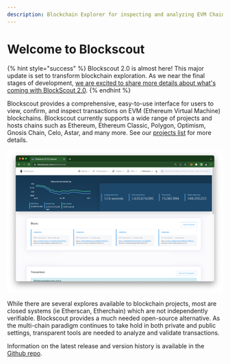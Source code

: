 ```yaml
---
description: Blockchain Explorer for inspecting and analyzing EVM Chains.
---
```


# Welcome to Blockscout

{% hint style="success" %}
Blockscout 2.0 is almost here! This major update is set to transform blockchain exploration. As we near the final stages of development, [we are excited to share more details about what's coming with BlockScout 2.0](about/roadmap/blockscout-2.0.md).
{% endhint %}

Blockscout provides a comprehensive, easy-to-use interface for users to view, confirm, and inspect transactions on EVM (Ethereum Virtual Machine) blockchains. Blockscout currently supports a wide range of projects and hosts chains such as Ethereum, Ethereum Classic, Polygon, Optimism, Gnosis Chain, Celo, Astar, and many more. See our [projects list](about/projects.md) for more details.

![Blockscout Ethereum mainnet version](.gitbook/assets/ethereum-instance.png)

While there are several explores available to blockchain projects, most are closed systems (ie Etherscan, Etherchain) which are not independently verifiable. Blockscout provides a much needed open-source alternative. As the multi-chain paradigm continues to take hold in both private and public settings, transparent tools are needed to analyze and validate transactions.

Information on the latest release and version history is available in the [Github repo](https://github.com/blockscout/blockscout/releases).
